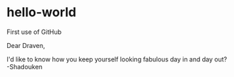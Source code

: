# hello-world
First use of GitHub

Dear Draven,

I'd like to know how you keep yourself looking fabulous day in and day out?
-Shadouken
